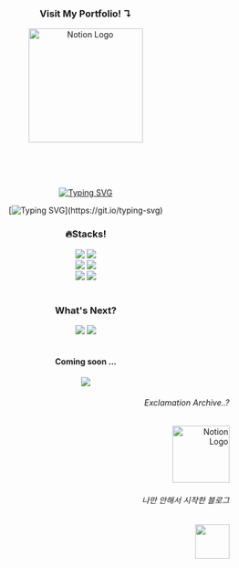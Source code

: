 <div align="center">

  <span>
    <h3>Visit My Portfolio! ↴ </h3>
    <a href="https://sparkly-report-5cc.notion.site/cad30c98023042a1a1af99519a58031b?pvs=74">
      <img src="https://img.shields.io/badge/Notion Portfolio-0489B1?style=plastic&logo=Notion&logoColor=white" width="200" height="auto" alt="Notion Logo"/>
    </a>
  </span>

  </br></br></br>

<!--

<div align="center">
  
  ![header](https://capsule-render.vercel.app/api?type=venom&height=230&color=gradient)

</div>

-->



<!--

[![Typing SVG](https://readme-typing-svg.demolab.com?font=Noto+Sans+KR&pause=1000&color=D9F7EF&random=false&width=435&lines=%EC%95%88%EB%85%95%ED%95%98%EC%84%B8%EC%9A%94!+%F0%9F%91%8B;%EB%9A%9D%EB%94%B1%EB%9A%9D%EB%94%B1+%EC%97%94%EC%A7%80%EB%8B%88%EC%96%B4+%EC%9E%84%ED%83%9C%EA%B7%9C%EC%9E%85%EB%8B%88%EB%8B%A4!)](https://git.io/typing-svg)

-->

  
  [![Typing SVG](https://readme-typing-svg.demolab.com?font=Noto+Sans+KR&weight=600&duration=3000&pause=7000&color=D9F7EF&center=true&vCenter=true&random=false&width=435&height=25&lines=%EC%95%88%EB%85%95%ED%95%98%EC%84%B8%EC%9A%94!%F0%9F%91%8B)](https://git.io/typing-svg)
  
  [![Typing SVG](https://readme-typing-svg.demolab.com?font=Noto+Sans+KR&duration=3000&pause=7000&color=D9F7EF&center=true&vCenter=true&random=false&width=435&height=25&lines=%EB%9A%9D%EB%94%B1%EB%9A%9D%EB%94%B1+%EC%97%94%EC%A7%80%EB%8B%88%EC%96%B4+%EC%9E%84%ED%83%9C%EA%B7%9C%EC%9E%85%EB%8B%88%EB%8B%A4!)](https://git.io/typing-svg)


  <div>
    <h3>
      🔥Stacks!
    </h3>
    <span>
      <img src="https://img.shields.io/badge/Python-222222?style=for-the-badge&logo=Python&logoColor=white">
      <img src="https://img.shields.io/badge/JavaScript-222222?style=for-the-badge&logo=JavaScript&logoColor=white">
    </span>
  </div>
  
  <div>
    <span>
      <img src="https://img.shields.io/badge/Tensorflow-222222?style=for-the-badge&logo=Tensorflow&logoColor=white">
      <img src="https://img.shields.io/badge/Pytorch-222222?style=for-the-badge&logo=Pytorch&logoColor=white"> 
    </span>
  </div>
  
  <div>
     <span>
      <img src="https://img.shields.io/badge/Django-222222?style=for-the-badge&logo=Django&logoColor=white">
      <img src="https://img.shields.io/badge/React&Native-222222?style=for-the-badge&logo=React&logoColor=white">  
    </span>
  </div>
  
  <br/>
  
  <div>
    <h3>
      What's Next?
    </h3>
    <span>
      <img src="https://img.shields.io/badge/Java-222222?style=for-the-badge&logo=OpenJDK&logoColor=white">
      <img src="https://img.shields.io/badge/Spring-222222?style=for-the-badge&logo=spring&logoColor=white">  
    </span>
  </div>
  
  <br/>
  
  <div>
    <h4>
      Coming soon ...
    </h4>
    <span>
      <img src="https://img.shields.io/badge/Giihub Pages-222222?style=for-the-badge&logo=githubpages&logoColor=white">
    </span>
  </div>

</div>

<div align='right'>
  
  ###### Exclamation Archive..?
  <a href="https://sparkly-report-5cc.notion.site/5db8aa4a32874fe9894f016fc8c16924">
    <img src="https://img.shields.io/badge/Exclamation Archive-6E6E6E?style=plastic&logo=Notion&logoColor=white" width="100" height="auto" alt="Notion Logo"/>
  </a>

  ###### 나만 안해서 시작한 블로그
  <a href="https://sparkly-report-5cc.notion.site/5db8aa4a32874fe9894f016fc8c16924">
    <img src="https://img.shields.io/badge/Velog-6E6E6E?style=plastic&logo=Velog&logoColor=white" width="60" height="auto"/>
  </a>

</div>





